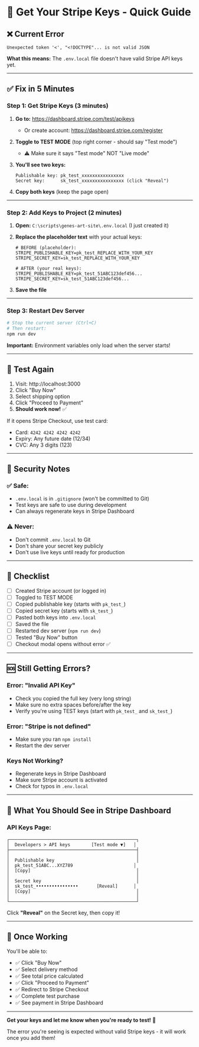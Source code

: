 # 🔑 Get Your Stripe Keys - Quick Guide

## ❌ Current Error

```
Unexpected token '<', "<!DOCTYPE"... is not valid JSON
```

**What this means:** The `.env.local` file doesn't have valid Stripe API keys yet.

---

## ✅ Fix in 5 Minutes

### Step 1: Get Stripe Keys (3 minutes)

1. **Go to:** https://dashboard.stripe.com/test/apikeys
   - Or create account: https://dashboard.stripe.com/register

2. **Toggle to TEST MODE** (top right corner - should say "Test mode")
   - ⚠️ Make sure it says "Test mode" NOT "Live mode"

3. **You'll see two keys:**
   ```
   Publishable key: pk_test_xxxxxxxxxxxxxxxx
   Secret key:      sk_test_xxxxxxxxxxxxxxxx (click "Reveal")
   ```

4. **Copy both keys** (keep the page open)

---

### Step 2: Add Keys to Project (2 minutes)

1. **Open:** `C:\scripts\genes-art-site\.env.local` (I just created it)

2. **Replace the placeholder text** with your actual keys:

   ```env
   # BEFORE (placeholder):
   STRIPE_PUBLISHABLE_KEY=pk_test_REPLACE_WITH_YOUR_KEY
   STRIPE_SECRET_KEY=sk_test_REPLACE_WITH_YOUR_KEY

   # AFTER (your real keys):
   STRIPE_PUBLISHABLE_KEY=pk_test_51ABC123def456...
   STRIPE_SECRET_KEY=sk_test_51ABC123def456...
   ```

3. **Save the file**

---

### Step 3: Restart Dev Server

```powershell
# Stop the current server (Ctrl+C)
# Then restart:
npm run dev
```

**Important:** Environment variables only load when the server starts!

---

## 🧪 Test Again

1. Visit: http://localhost:3000
2. Click "Buy Now" 
3. Select shipping option
4. Click "Proceed to Payment"
5. **Should work now!** ✅

If it opens Stripe Checkout, use test card:
- Card: `4242 4242 4242 4242`
- Expiry: Any future date (12/34)
- CVC: Any 3 digits (123)

---

## 🔐 Security Notes

### ✅ Safe:
- `.env.local` is in `.gitignore` (won't be committed to Git)
- Test keys are safe to use during development
- Can always regenerate keys in Stripe Dashboard

### ⚠️ Never:
- Don't commit `.env.local` to Git
- Don't share your secret key publicly
- Don't use live keys until ready for production

---

## 🎯 Checklist

- [ ] Created Stripe account (or logged in)
- [ ] Toggled to TEST MODE
- [ ] Copied publishable key (starts with `pk_test_`)
- [ ] Copied secret key (starts with `sk_test_`)
- [ ] Pasted both keys into `.env.local`
- [ ] Saved the file
- [ ] Restarted dev server (`npm run dev`)
- [ ] Tested "Buy Now" button
- [ ] Checkout modal opens without error ✅

---

## 🆘 Still Getting Errors?

### Error: "Invalid API Key"
- Check you copied the full key (very long string)
- Make sure no extra spaces before/after the key
- Verify you're using TEST keys (start with `pk_test_` and `sk_test_`)

### Error: "Stripe is not defined"
- Make sure you ran `npm install`
- Restart the dev server

### Keys Not Working?
- Regenerate keys in Stripe Dashboard
- Make sure Stripe account is activated
- Check for typos in `.env.local`

---

## 📸 What You Should See in Stripe Dashboard

### API Keys Page:
```
┌────────────────────────────────────────────────┐
│  Developers > API keys        [Test mode ▼]   │
├────────────────────────────────────────────────┤
│                                                │
│  Publishable key                               │
│  pk_test_51ABC...XYZ789                       │
│  [Copy]                                        │
│                                                │
│  Secret key                                    │
│  sk_test_••••••••••••••••       [Reveal]      │
│  [Copy]                                        │
│                                                │
└────────────────────────────────────────────────┘
```

Click **"Reveal"** on the Secret key, then copy it!

---

## 🎉 Once Working

You'll be able to:
- ✅ Click "Buy Now"
- ✅ Select delivery method
- ✅ See total price calculated
- ✅ Click "Proceed to Payment"
- ✅ Redirect to Stripe Checkout
- ✅ Complete test purchase
- ✅ See payment in Stripe Dashboard

---

**Get your keys and let me know when you're ready to test!** 🚀

The error you're seeing is expected without valid Stripe keys - it will work once you add them!
